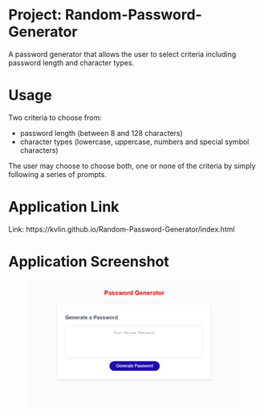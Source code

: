 # Project: Random-Password-Generator
A password generator that allows the user to select criteria including password length and character types.

<h1>Usage</h1>

Two criteria to choose from:
- password length (between 8 and 128 characters)
- character types (lowercase, uppercase, numbers and special symbol characters)

The user may choose to choose both, one or none of the criteria by simply following a series of prompts.

<h1>Application Link</h1>
Link: https://kvlin.github.io/Random-Password-Generator/index.html


<h1>Application Screenshot</h1>
<figure align="center">
<img src="assets\Application_screenshot.PNG" alt="Application screenshot">
</figure>